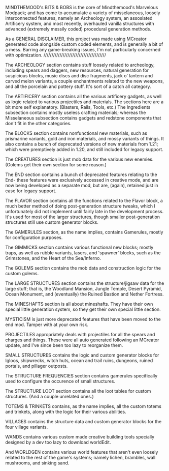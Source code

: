 MINDTHEMOOD's BITS & BOBS is the core of Mindthemood's Marvelous Modpack; and has come to accumulate a variety of misselaneous, loosely interconnected features, namely an Archeology system,
an assosiated Artificery system, and most recently, overhauled vanilla structures with advanced (extremely messily coded) procedural generation methods. 

As a GENERAL DISCLAIMER, this project was made using MCreator generated code alongside custom coded elements, and is generally a bit of a mess. Barring any game-breaking issues, I'm
not particularly concerned with optimization.
///////////////////////////////////////

The ARCHEOLOGY section contains stuff loosely related to archeology, including spears and daggers, new resources, natural generation for suspicious blocks, music discs and disc fragments, jack o' lantern
and carved melon variants, a couple enchantments related to the new weapons, and all the porcelain and pottery stuff. It's sort of a catch all category.

The ARTIFICERY section contains all the various artificery gadgets, as well as logic related to various projectiles and materials. The sections here are a bit more self explanatory. (Blasters, Rails, Tools, etc.) 
The Ingredients subsection contains mostly useless crafting materials; whereas the Misselaneous subsection contains gadgets and redstone components that don't fit in the other categories.

The BLOCKS section contains nonfunctional new materials, such as prismarine variants, gold and iron materials, and mossy variants of things. It also contains a bunch of deprecated versions of new materials from 1.21;
which were premptively added in 1.20, and still included for legacy support.

The CREATURES section is just mob data for the various new enemies. (Golems get their own section for some reason.)

The END section contains a bunch of deprecated features relating to the End- these features were exclusively accessed in creative mode, and are now being developed as a separate mod, but are, (again), retained just
in case for legacy support.

The FLAVOR section contains all the functions related to the Flavor block, a much better method of doing post-generation structure tweaks, which I unfortunately did not implement until fairly late in the development
process. It's used for most of the larger structures, though smaller post-generation structures still use custom generator blocks.

The GAMERULES section, as the name implies, contains Gamerules, mostly for configuration purposes.

The GIMMICKS section contains various functional new blocks; mostly traps, as well as rubble variants, lasers, and 'spawner' blocks, such as the Grimstones, and the Heart of the Sea/Inferno.

The GOLEMS section contains the mob data and construction logic for the custom golems.

The LARGE STRUCTURES section contains the structure/jigsaw data for the large stuff; that is, the Woodland Mansion, Jungle Temple, Desert Pyramid, Ocean Monument, and (eventually) the Ruined Bastion and Nether Fortress.

The MINESHAFTS section is all about mineshafts. They have their own special little generation system, so they get their own special little section.

MYSTICISM is just more deprecated features that have been moved to the end mod. Tamper with at your own risk.

PROJECTILES appropriately deals with projectiles for all the spears and charges and things. These were all auto generated following an MCreator update, and I've since been too lazy to reorganize them.

SMALL STRUCTURES contains the logic and custom generator blocks for Igloos, shipwrecks, witch huts, ocean and trail ruins, dungeons, ruined portals, and pillager outposts.

The STRUCTURE FREQUENCIES section contains gamerules specifically used to configure the occurence of small structures.

The STRUCTURE LOOT section contains all the loot tables for custom structures. (And a couple unrelated ones.)

TOTEMS & TRINKETS contains, as the name implies, all the custom totems and trinkets, along with the logic for their various abilities.

VILLAGES contains the structure data and custom generator blocks for the four village variants.

WANDS contains various custom made creative building tools specially designed by a dev too lazy to download worldEdit.

And WORLDGEN contains various world features that aren't even loosely related to the rest of the game's systems; namely lichen, brambles, wall mushrooms, and sinking sand.





